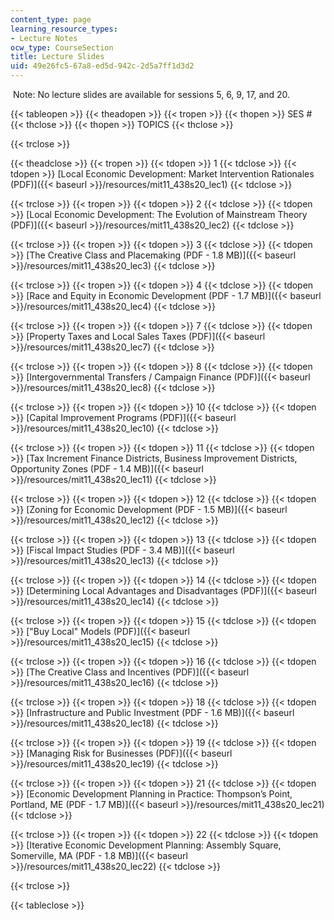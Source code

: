 ```yaml
---
content_type: page
learning_resource_types:
- Lecture Notes
ocw_type: CourseSection
title: Lecture Slides
uid: 49e26fc5-67a8-ed5d-942c-2d5a7ff1d3d2
---
```


 Note: No lecture slides are available for sessions 5, 6, 9, 17, and 20.

{{< tableopen >}}
{{< theadopen >}}
{{< tropen >}}
{{< thopen >}}
SES #
{{< thclose >}}
{{< thopen >}}
TOPICS
{{< thclose >}}

{{< trclose >}}

{{< theadclose >}}
{{< tropen >}}
{{< tdopen >}}
1
{{< tdclose >}}
{{< tdopen >}}
[Local Economic Development: Market Intervention Rationales (PDF)]({{< baseurl >}}/resources/mit11_438s20_lec1)
{{< tdclose >}}

{{< trclose >}}
{{< tropen >}}
{{< tdopen >}}
2
{{< tdclose >}}
{{< tdopen >}}
[Local Economic Development: The Evolution of Mainstream Theory (PDF)]({{< baseurl >}}/resources/mit11_438s20_lec2)
{{< tdclose >}}

{{< trclose >}}
{{< tropen >}}
{{< tdopen >}}
3
{{< tdclose >}}
{{< tdopen >}}
[The Creative Class and Placemaking (PDF - 1.8 MB)]({{< baseurl >}}/resources/mit11_438s20_lec3)
{{< tdclose >}}

{{< trclose >}}
{{< tropen >}}
{{< tdopen >}}
4
{{< tdclose >}}
{{< tdopen >}}
[Race and Equity in Economic Development (PDF - 1.7 MB)]({{< baseurl >}}/resources/mit11_438s20_lec4)
{{< tdclose >}}

{{< trclose >}}
{{< tropen >}}
{{< tdopen >}}
7
{{< tdclose >}}
{{< tdopen >}}
[Property Taxes and Local Sales Taxes (PDF)]({{< baseurl >}}/resources/mit11_438s20_lec7)
{{< tdclose >}}

{{< trclose >}}
{{< tropen >}}
{{< tdopen >}}
8
{{< tdclose >}}
{{< tdopen >}}
[Intergovernmental Transfers / Campaign Finance (PDF)]({{< baseurl >}}/resources/mit11_438s20_lec8)
{{< tdclose >}}

{{< trclose >}}
{{< tropen >}}
{{< tdopen >}}
10
{{< tdclose >}}
{{< tdopen >}}
[Capital Improvement Programs (PDF)]({{< baseurl >}}/resources/mit11_438s20_lec10)
{{< tdclose >}}

{{< trclose >}}
{{< tropen >}}
{{< tdopen >}}
11
{{< tdclose >}}
{{< tdopen >}}
[Tax Increment Finance Districts, Business Improvement Districts, Opportunity Zones (PDF - 1.4 MB)]({{< baseurl >}}/resources/mit11_438s20_lec11)
{{< tdclose >}}

{{< trclose >}}
{{< tropen >}}
{{< tdopen >}}
12
{{< tdclose >}}
{{< tdopen >}}
[Zoning for Economic Development (PDF - 1.5 MB)]({{< baseurl >}}/resources/mit11_438s20_lec12)
{{< tdclose >}}

{{< trclose >}}
{{< tropen >}}
{{< tdopen >}}
13
{{< tdclose >}}
{{< tdopen >}}
[Fiscal Impact Studies (PDF - 3.4 MB)]({{< baseurl >}}/resources/mit11_438s20_lec13)
{{< tdclose >}}

{{< trclose >}}
{{< tropen >}}
{{< tdopen >}}
14
{{< tdclose >}}
{{< tdopen >}}
[Determining Local Advantages and Disadvantages (PDF)]({{< baseurl >}}/resources/mit11_438s20_lec14)
{{< tdclose >}}

{{< trclose >}}
{{< tropen >}}
{{< tdopen >}}
15
{{< tdclose >}}
{{< tdopen >}}
["Buy Local" Models (PDF)]({{< baseurl >}}/resources/mit11_438s20_lec15)
{{< tdclose >}}

{{< trclose >}}
{{< tropen >}}
{{< tdopen >}}
16
{{< tdclose >}}
{{< tdopen >}}
[The Creative Class and Incentives (PDF)]({{< baseurl >}}/resources/mit11_438s20_lec16)
{{< tdclose >}}

{{< trclose >}}
{{< tropen >}}
{{< tdopen >}}
18
{{< tdclose >}}
{{< tdopen >}}
[Infrastructure and Public Investment (PDF - 1.6 MB)]({{< baseurl >}}/resources/mit11_438s20_lec18)
{{< tdclose >}}

{{< trclose >}}
{{< tropen >}}
{{< tdopen >}}
19
{{< tdclose >}}
{{< tdopen >}}
[Managing Risk for Businesses (PDF)]({{< baseurl >}}/resources/mit11_438s20_lec19)
{{< tdclose >}}

{{< trclose >}}
{{< tropen >}}
{{< tdopen >}}
21
{{< tdclose >}}
{{< tdopen >}}
[Economic Development Planning in Practice: Thompson’s Point, Portland, ME (PDF - 1.7 MB)]({{< baseurl >}}/resources/mit11_438s20_lec21)
{{< tdclose >}}

{{< trclose >}}
{{< tropen >}}
{{< tdopen >}}
22
{{< tdclose >}}
{{< tdopen >}}
[Iterative Economic Development Planning: Assembly Square, Somerville, MA (PDF - 1.8 MB)]({{< baseurl >}}/resources/mit11_438s20_lec22)
{{< tdclose >}}

{{< trclose >}}

{{< tableclose >}}